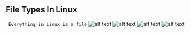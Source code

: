 ## File Types In Linux
``` Everything in Linux is a file```
![alt text](Images/filetypes-1.png)
![alt text](Images/filetypes.png)
![alt text](Images/filetypes-2.png)
![alt text](Images/filetypes-3.png)